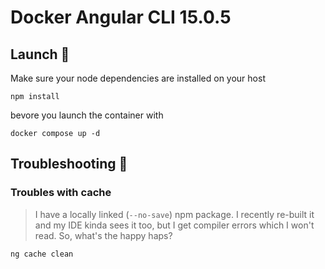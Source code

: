 # Docker Angular CLI 15.0.5

## Launch 🚀

Make sure your node dependencies are installed on your host

```console
npm install
```

bevore you launch the container with

```console
docker compose up -d
```

## Troubleshooting 🌛

### Troubles with cache

> I have a locally linked (`--no-save`) npm package. I recently re-built it and my IDE kinda sees it too, but I get compiler errors which I won't read. So, what's the happy haps?

```
ng cache clean
```
